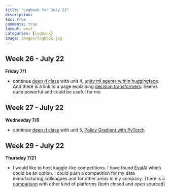 ```yaml
---
title: "Logbook for July 22"
description: 
toc: true
comments: true
layout: post
categories: [logbook]
image: images/logbook.jpg
---
```




## Week 26 - July 22

**Friday 7/1**

* continue [deep rl class](/guillaume_blog/blog/deep-rl-class-with-huggingface.html) with unit 4, <u>unity ml agents within huggingface</u>. And there is a link to a page explaining [decision transformers](https://huggingface.co/blog/decision-transformers). Seems quite powerful and could be useful for me.



## Week 27 - July 22

**Wednesday 7/6**

* continue [deep rl class](/guillaume_blog/blog/deep-rl-class-with-huggingface.html) with unit 5, <u>Policy Gradient with PyTorch</u>



## Week 29 - July 22

**Thursday 7/21**

* I would like to host kaggle-like competitions. I have found [EvalAI](https://github.com/Cloud-CV/EvalAI) which could be an option. I could push a competition for my data manufacturing colleagues and for other areas in my company. There is a [comparison](https://github.com/Cloud-CV/EvalAI/tree/202001b582fdc332a062b85c02be228c3dcf2cd2#platform-comparison) with other kind of platforms (both closed and open sourced)